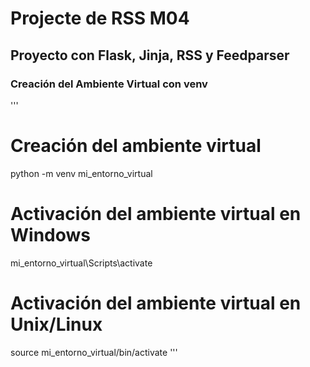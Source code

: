 # Projecte de RSS M04
## Proyecto con Flask, Jinja, RSS y Feedparser

### Creación del Ambiente Virtual con venv
''' 
# Creación del ambiente virtual
python -m venv mi_entorno_virtual

# Activación del ambiente virtual en Windows
mi_entorno_virtual\Scripts\activate

# Activación del ambiente virtual en Unix/Linux
source mi_entorno_virtual/bin/activate 
'''
